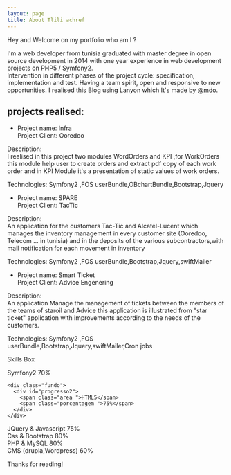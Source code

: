 ```yaml
---
layout: page
title: About Tlili achref
---
```


<p class="center message">
 Hey and Welcome on my portfolio
 who am I ?

 </p>

 I'm a web developer from tunisia graduated with master degree in open source development in 2014
 with one year experience in web development projects on PHP5 / Symfony2.
 <br/>Intervention in different phases of the project cycle: specification, implementation and test. Having a team spirit, open and responsive to new opportunities.
 I realised this Blog using Lanyon which It's made by [@mdo](https://twitter.com/mdo).
 
## projects realised:
- Project name: Infra<br/>
 Project Client: Ooredoo<br/>

 Description:<br/>
I realised in this project two modules WordOrders and KPI ,for WorkOrders this module help user to create orders and extract pdf copy of each work order and in KPI Module it's a presentation of static values of work orders.</br>

Technologies: Symfony2 ,FOS userBundle,OBchartBundle,Bootstrap,Jquery

- Project name: SPARE<br/>
 Project Client: TacTic<br/>

 Description:<br/>
An application for the customers Tac-Tic and Alcatel-Lucent which manages the inventory management in every customer site (Ooredoo, Telecom ... in tunisia) and in the deposits of the various subcontractors,with mail notification for each movement in inventory<br/>

Technologies: Symfony2 ,FOS userBundle,Bootstrap,Jquery,swiftMailer

- Project name: Smart Ticket<br/>
 Project Client: Advice Engenering<br/>

 Description:<br/>
An application Manage the management of tickets between the members of the teams of staroil and Advice this application is illustrated from "star ticket" application with improvements according to the needs of the customers.<br/>

Technologies: Symfony2 ,FOS userBundle,Bootstrap,Jquery,swiftMailer,Cron jobs


<div id="container">
  <p>Skills Box</p>
  <div class="fundo">
    <div id="progresso1">
      <span class="area ">Symfony2</span>
      <span class="porcentagem ">70%</span>
    </div>
  </div>

    <div class="fundo">
      <div id="progresso2">
        <span class="area ">HTML5</span>
        <span class="porcentagem ">75%</span>
      </div>
    </div>

  <div class="fundo">
    <div id="progresso3">
      <span class="area ">JQuery & Javascript</span>
      <span class="porcentagem ">75%</span>
    </div>
  </div>

  <div class="fundo">
    <div id="progresso4">
      <span class="area ">Css & Bootstrap</span>
      <span class="porcentagem ">80%</span>
    </div>
  </div>

  <div class="fundo">
    <div id="progresso5">
      <span class="area ">PHP & MySQL</span>
      <span class="porcentagem ">80%</span>
    </div>
  </div>
  <div class="fundo">
    <div id="progresso6">
      <span class="area ">CMS (drupla,Wordpress)</span>
      <span class="porcentagem ">60%</span>
    </div>
  </div>
</div>

Thanks for reading!
